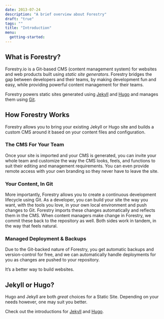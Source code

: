```yaml
---
date: 2013-07-24
description: "A brief overview about Forestry"
draft: "true"
tags: ""
title: "Introduction"
menu:
  getting-started:
---
```

## What is Forestry?
Forestry.io is a Git-based CMS (content management system) for websites and web products built using *static site generators*. Forestry bridges the gap between developers and their teams, by making development fun and easy, while providing powerful content management for their teams.

Forestry powers static sites generated using [Jekyll][1] and [Hugo][2] and manages them using [Git][3].

## How Forestry Works
Forestry allows you to bring your existing Jekyll or Hugo site and builds a custom CMS around it based on your content files and configuration.

### The CMS For Your Team
Once your site is imported and your CMS is generated, you can invite your whole team and customize the way the CMS looks, feels, and functions to suit their editing and management requirements. You can even provide remote access with your own branding so they never have to leave the site.

### Your Content, In Git
More importantly, Forestry allows you to create a continuous development lifecycle using Git. As a developer, you can build your site the way you want, with the tools you love, in your own local environment and push changes to Git. Forestry imports these changes automatically and reflects them in the CMS. When content managers make change in Forestry, we commit these back to the repository as well. Both sides work in tandem, in the way that feels natural.

### Managed Deployment & Backups
Due to the Git-backed nature of Forestry, you get automatic backups and version-control for free, and we can automatically handle deployments for you as changes are pushed to your repository.

It’s a better way to build websites.

## Jekyll or Hugo?
Hugo and Jekyll are both *great* choices for a Static Site. Depending on your needs however, one may suit you better.

Check out the introductions for [Jekyll][4] and [Hugo][5].

[1]:	https://jekyllrb.com
[2]:	https://gohugo.io
[3]:	https://github.com
[4]:	/docs/development/developing-with-jekyll/intro
[5]:	/docs/development/developing-with-hugo/intro
